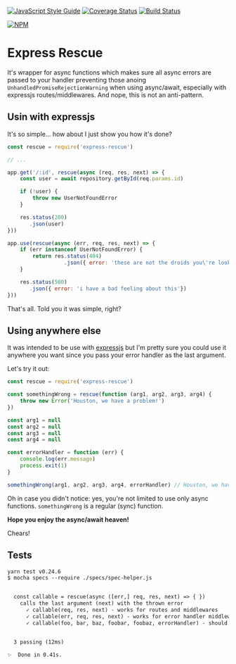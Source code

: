 [![JavaScript Style Guide](https://img.shields.io/badge/code_style-standard-brightgreen.svg)](https://standardjs.com)
[![Coverage Status](https://coveralls.io/repos/github/rwillians/express-rescue/badge.svg?branch=master)](https://coveralls.io/github/rwillians/express-rescue?branch=master)
[![Build Status](https://travis-ci.org/rwillians/express-rescue.svg?branch=master)](https://travis-ci.org/rwillians/express-rescue)

[![NPM](https://nodei.co/npm/express-rescue.png)](https://npmjs.org/package/express-rescue)

# Express Rescue

It's wrapper for async functions which makes sure all async errors are passed to your handler preventing those anoing `UnhandledPromiseRejectionWarning` when using async/await, especially with expressjs routes/middlewares. And nope, this is not an anti-pattern.


## Usin with expressjs

It's so simple... how about I just show you how it's done?

```js
const rescue = require('express-rescue')

// ...

app.get('/:id', rescue(async (req, res, next) => {
    const user = await repository.getById(req.params.id)

    if (!user) {
        throw new UserNotFoundError
    }

    res.status(200)
       .json(user)
}))

app.use(rescue(async (err, req, res, next) => {
    if (err instanceof UserNotFoundError) {
        return res.status(404)
                  .json({ error: 'these are not the droids you\'re looking for'})
    }

    res.status(500)
       .json({ error: 'i have a bad feeling about this'})
}))

```


That's all. Told you it was simple, right?


## Using anywhere else

It was intended to be use with [expressjs](http://expressjs.com/) but I'm pretty sure you could use it anywhere you want since you pass your error handler as the last argument.

Let's try it out:

```js
const rescue = require('express-rescue')

const somethingWrong = rescue(function (arg1, arg2, arg3, arg4) {
    throw new Error('Houston, we have a problem!')
})

const arg1 = null
const arg2 = null
const arg3 = null
const arg4 = null

const errorHandler = function (err) {
    console.log(err.message)
    process.exit(1)
}

somethingWrong(arg1, arg2, arg3, arg4, errorHandler) // Houston, we have a problem!
```

Oh in case you didn't notice: yes, you're not limited to use only async functions. `somethingWrong` is a regular (sync) function.


**Hope you enjoy the async/await heaven!**

Chears!


## Tests

```txt
yarn test v0.24.6
$ mocha specs --require ./specs/spec-helper.js


  const callable = rescue(async ([err,] req, res, next) => { })
    calls the last argument (next) with the thrown error
      ✓ callable(req, res, next) - works for routes and middlewares
      ✓ callable(err, req, res, next) - works for error handler middlewares
      ✓ callable(foo, bar, baz, foobar, foobaz, errorHandler) - should work for basically anything, since you place an error handler as the last argument


  3 passing (12ms)

✨  Done in 0.41s.
```
